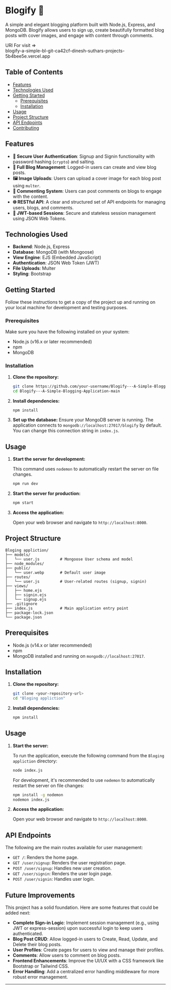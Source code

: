 # Blogify 📝

A simple and elegant blogging platform built with Node.js, Express, and MongoDB. Blogify allows users to sign up, create beautifully formatted blog posts with cover images, and engage with content through comments.

 <!-- Replace with a real screenshot of your app -->
URl For visit =>  
blogify-a-simple-bl-git-ca42cf-dinesh-suthars-projects-5b4bee5e.vercel.app

## Table of Contents

- [Features](#features)
- [Technologies Used](#technologies-used)
- [Getting Started](#getting-started)
  - [Prerequisites](#prerequisites)
  - [Installation](#installation)
- [Usage](#usage)
- [Project Structure](#project-structure)
- [API Endpoints](#api-endpoints)
- [Contributing](#contributing)

## Features

-   **🔐 Secure User Authentication**: Signup and Signin functionality with password hashing (`crypto`) and salting.
-   **📝 Full Blog Management**: Logged-in users can create and view blog posts.
-   **🖼️ Image Uploads**: Users can upload a cover image for each blog post using `multer`.
-   **💬 Commenting System**: Users can post comments on blogs to engage with the content.
-   **🌐 RESTful API**: A clear and structured set of API endpoints for managing users, blogs, and comments.
-   **🔐 JWT-based Sessions**: Secure and stateless session management using JSON Web Tokens.

## Technologies Used

-   **Backend**: Node.js, Express
-   **Database**: MongoDB (with Mongoose)
-   **View Engine**: EJS (Embedded JavaScript)
-   **Authentication**: JSON Web Token (JWT)
-   **File Uploads**: Multer
-   **Styling**: Bootstrap

## Getting Started

Follow these instructions to get a copy of the project up and running on your local machine for development and testing purposes.

### Prerequisites

Make sure you have the following installed on your system:
-   Node.js (v16.x or later recommended)
-   npm
-   MongoDB

### Installation

1.  **Clone the repository:**
    ```sh
    git clone https://github.com/your-username/Blogify---A-Simple-Blogging-Application-main.git
    cd Blogify---A-Simple-Blogging-Application-main
    ```

2.  **Install dependencies:**
    ```sh
    npm install
    ```

3.  **Set up the database:**
    Ensure your MongoDB server is running. The application connects to `mongodb://localhost:27017/blogify` by default. You can change this connection string in `index.js`.

## Usage

1.  **Start the server for development:**

    This command uses `nodemon` to automatically restart the server on file changes.
    ```sh
    npm run dev
    ```

2.  **Start the server for production:**
    ```sh
    npm start
    ```

3.  **Access the application:**

    Open your web browser and navigate to `http://localhost:8000`.

## Project Structure

```
Bloging appliction/
├── models/
│   └── user.js         # Mongoose User schema and model
├── node_modules/
├── public/
│   └── user.webp       # Default user image
├── routes/
│   └── user.js         # User-related routes (signup, signin)
├── views/
│   ├── home.ejs
│   ├── signin.ejs
│   └── signup.ejs
├── .gitignore
├── index.js            # Main application entry point
├── package-lock.json
└── package.json
```

## Prerequisites

-   Node.js (v14.x or later recommended)
-   npm
-   MongoDB installed and running on `mongodb://localhost:27017`.

## Installation

1.  **Clone the repository:**
    ```sh
    git clone <your-repository-url>
    cd "Bloging appliction"
    ```

2.  **Install dependencies:**
    ```sh
    npm install
    ```

## Usage

1.  **Start the server:**

    To run the application, execute the following command from the `Bloging appliction` directory:

    ```sh
    node index.js
    ```

    For development, it's recommended to use `nodemon` to automatically restart the server on file changes:

    ```sh
    npm install -g nodemon
    nodemon index.js
    ```

2.  **Access the application:**

    Open your web browser and navigate to `http://localhost:8000`.

## API Endpoints

The following are the main routes available for user management:

-   `GET /`: Renders the home page.
-   `GET /user/signup`: Renders the user registration page.
-   `POST /user/signup`: Handles new user creation.
-   `GET /user/signin`: Renders the user login page.
-   `POST /user/signin`: Handles user login.

## Future Improvements

This project has a solid foundation. Here are some features that could be added next:

-   **Complete Sign-in Logic**: Implement session management (e.g., using JWT or express-session) upon successful login to keep users authenticated.
-   **Blog Post CRUD**: Allow logged-in users to Create, Read, Update, and Delete their blog posts.
-   **User Profiles**: Create pages for users to view and manage their profiles.
-   **Comments**: Allow users to comment on blog posts.
-   **Frontend Enhancements**: Improve the UI/UX with a CSS framework like Bootstrap or Tailwind CSS.
-   **Error Handling**: Add a centralized error handling middleware for more robust error management.

---
